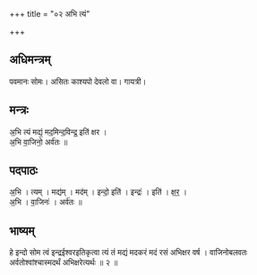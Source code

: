 +++
title = "०२ अभि त्यं"

+++
## अधिमन्त्रम्
पवमानः सोमः। असितः काश्यपो देवलो वा। गायत्री।

## मन्त्रः
अ॒भि त्यं मद्यं॒ मद॒मिन्द॒विन्द्र॒ इति॑ क्षर ।  
अ॒भि वा॒जिनो॒ अर्व॑तः ॥

## पदपाठः
अ॒भि । त्यम् । मद्य॑म् । मद॑म् । इन्दो॒ इति॑ । इन्द्रः॑ । इति॑ । क्ष॒र॒ ।  
अ॒भि । वा॒जिनः॑ । अर्व॑तः ॥

## भाष्यम्
हे इन्दो सोम त्वं इन्द्रईश्वरइतिकृत्वा त्यं तं मद्यं मदकरं मदं रसं अभिक्षर वर्ष । वाजिनोबलवतः अर्वतोश्वांश्चास्मदर्थं अभिक्षरेत्यर्थः ॥ २ ॥